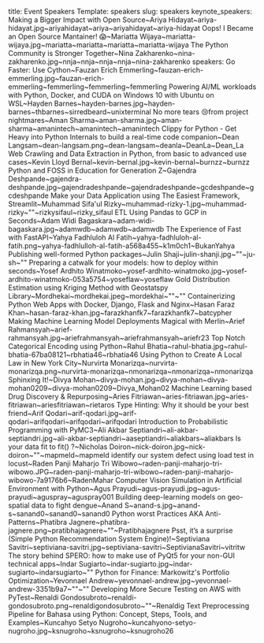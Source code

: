 title: Event Speakers
Template: speakers
slug: speakers
keynote_speakers: Making a Bigger Impact with Open Source~Ariya Hidayat~ariya-hidayat.jpg~ariyahidayat~ariya~ariyahidayat~ariya-hidayat
    Oops! I Became an Open Source Mantainer! 😱~Mariatta Wijaya~mariatta-wijaya.jpg~mariatta~mariatta~mariatta~mariatta-wijaya
    The Python Community is Stronger Together~Nina Zakharenko~nina-zakharenko.jpg~nnja~nnja~nnja~nnja~nina-zakharenko
speakers: Go Faster: Use Cython~Fauzan Erich Emmerling~fauzan-erich-emmerling.jpg~fauzan-erich-emmerling~femmerling~femmerling~femmerling
    Powering AI/ML workloads with Python, Docker, and CUDA on Windows 10 with Ubuntu on WSL~Hayden Barnes~hayden-barnes.jpg~hayden-barnes~thbarnes~sirredbeard~unixterminal
    No more tears 😢from project nightmares~Aman Sharma~aman-sharma.jpg~aman-sharma~amanintech~amanintech~amanintech
    Clippy for Python - Get Heavy into Python Internals to build a real-time code companion~Dean Langsam~dean-langsam.png~dean-langsam~deanla~DeanLa~Dean_La
    Web Crawling and Data Extraction in Python, from basic to advanced use cases~Kevin Lloyd Bernal~kevin-bernal.jpg~kevin-bernal~burnzz~burnzz
    Python and FOSS in Education for Generation Z~Gajendra Deshpande~gajendra-deshpande.jpg~gajendradeshpande~gajendradeshpande~gcdeshpande~gcdeshpande
    Make your Data Application using The Easiest Framework, Streamlit~Muhammad Sifa'ul Rizky~muhammad-rizky-1.jpg~muhammad-rizky~""~rizkysifaul~rizky_sifaul
    ETL Using Pandas to GCP in Seconds~Adam Widi Bagaskara~adam-widi-bagaskara.jpg~adamwdb~adamwdb~adamwdb
    The Experience of Fast with FastAPI~Yahya Fadhluloh Al Fatih~yahya-fadhluloh-al-fatih.png~yahya-fadhlulloh-al-fatih-a568a455~k1m0ch1~BukanYahya
    Publishing well-formed Python packages~Julin Shaji~julin-shanji.jpg~""~ju-sh~""
    Preparing a catwalk for your models: how to deploy within seconds~Yosef Ardhito Winatmoko~yosef-ardhito-winatmoko.jpg~yosef-ardhito-winatmoko-053a5754~yoseflaw~yoseflaw
    Gold Distribution Estimation using Kriging Method with Geostatspy Library~Mordhekai~mordhekai.jpeg~mordekhai~""~""
    Containerizing Python Web Apps with Docker, Django, Flask and Nginx~Hasan Faraz Khan~hasan-faraz-khan.jpg~farazkhanfk7~farazkhanfk7~batcypher
    Making Machine Learning Model Deployments Magical with Merlin~Arief Rahmansyah~arief-rahmansyah.jpg~ariefrahmansyah~ariefrahmansyah~ariefr23
    Top Notch Categorical Encoding using Python~Rahul Bhatia~rahul-bhatia.jpg~rahul-bhatia-67ba08121~rbhatia46~rbhatia46
    Using Python to Create A Local Law in New York City~Nurvirta Monarizqa~nurvirta-monarizqa.png~nurvirta-monarizqa~nmonarizqa~nmonarizqa~nmonarizqa
    Sphinxing It!~Divya Mohan~divya-mohan.jpg~divya-mohan~divya-mohan0209~divya-mohan0209~Divya_Mohan02
    Machine Learning based Drug Discovery & Repurposing~Aries Fitriawan~aries-fitriawan.jpg~aries-fitriawan~ariesfitriawan~rietaros
    Type Hinting: Why it should be your best friend~Arif Qodari~arif-qodari.jpg~arif-qodari~arifqodari~arifqodari~arifqodari
    Introduction to Probabilistic Programming with PyMC3~Ali Akbar Septiandri~ali-akbar-septiandri.jpg~ali-akbar-septiandri~aaseptiandri~aliakbars~aliakbars
    Is your data fit to fit() ?~Nicholas Doiron~nick-doiron.jpg~nick-doiron~""~mapmeld~mapmeld
    identify our system defect using load test in locust~Raden Panji Maharjo Tri Wibowo~raden-panji-maharjo-tri-wibowo.JPG~raden-panji-maharjo-tri-wibowo~raden-panji-maharjo-wibowo-7a9176b6~RadenMahar
    Computer Vision Simulation in Artificial Environment with Python~Agus Prayudi~agus-prayudi.jpg~agus-prayudi~aguspray~aguspray001
    Building deep-learning models on geo-spatial data to fight dengue~Anand S~anand-s.jpg~anand-s~sanand0~sanand0~sanand0
    Python worst Practices AKA Anti-Patterns~Phatibra Jagnere~phatibra-jagnere.png~pratibhajagnere~""~Pratibhajagnere
    Psst, it’s a surprise (Simple Python Recommendation System Engine)!~Septiviana Savitri~septiviana-savitri.jpg~septiviana-savitri~SeptivianaSavitri~vitritw
    The story behind SPERO: how to make use of PyQt5 for your non-GUI technical apps~Indar Sugiarto~indar-sugiarto.jpg~indar-sugiarto~indarsugiarto~""
    Python for Finance: Markowitz's Portfolio Optimization~Yevonnael Andrew~yevonnael-andrew.jpg~yevonnael-andrew-3351b9a7~""~""
    Developing More Secure Testing on AWS with PyTest~Renaldi Gondosubroto~renaldi-gondosubroto.png~renaldigondosubroto~""~Renaldig
    Text Preprocessing Pipeline for Bahasa ​​using Python: Concept, Steps, Tools, and Examples~Kuncahyo Setyo Nugroho~kuncahyono-setyo-nugroho.jpg~ksnugroho~ksnugroho~ksnugroho26

<!-- linkedin, github, twitter -->
